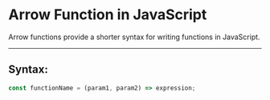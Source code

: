 # Arrow Function in JavaScript

Arrow functions provide a shorter syntax for writing functions in JavaScript.

---

## **Syntax:**
```js
const functionName = (param1, param2) => expression;
